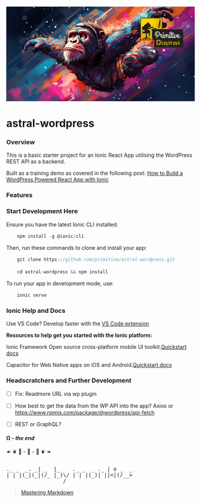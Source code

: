 
![screenshot](docs/pd-astral-wordpress.png)

# astral-wordpress

### Overview

This is a basic starter project for an Ionic React App utilising the WordPress REST API as a backend.

Built as a training demo as covered in the following post: [How to Build a WordPress Powered React App with Ionic](https://sknow.it/posts/how-to-build-a-wordpress-powered-react-app-with-ionic/)

### Features




### Start Development Here

Ensure you have the latest Ionic CLI installed:
```javascript
    npm install -g @ionic/cli
```

Then, run these commands to clone and install your app:

```javascript
    git clone https://github.com/primitive/astral-wordpress.git
    
    cd astral-wordpress && npm install
```

To run your app in development mode, use:
```javascript
    ionic serve
```





### Ionic Help and Docs

Use VS Code? Develop faster with the [VS Code extension](https://ionic.link/vscode) 

**Resources to help get you started with the Ionic platform:**

Ionic Framework Open source cross-platform mobile UI toolkit.[Quickstart docs](https://ionicframework.com/docs)

Capacitor for Web Native apps on iOS and Android.[Quickstart docs](https://capacitorjs.com/docs/getting-started)


### Headscratchers and Further Development

-[ ]  Fix: Readmore URL via wp plugin

-[ ]  How best to get the data from the WP API into the app? Axios or https://www.npmjs.com/package/@wordpress/api-fetch
-[ ] REST or GraphQL?


#### Ω - *the end*

 ☙ ❦ 🐒 - 🐒 - 🐒 ❦ ❧    
<pre>                      
._ _  _. _| _  |_    ._ _  _ ._ | o _  _  
| | |(_|(_|(/_ |_)\/ | | |(_)| ||<|(/__>  
                  /                      
</pre>
> [Mastering Markdown](https://guides.github.com/features/mastering-markdown/)









